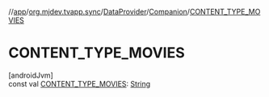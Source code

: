 //[app](../../../../index.md)/[org.mjdev.tvapp.sync](../../index.md)/[DataProvider](../index.md)/[Companion](index.md)/[CONTENT_TYPE_MOVIES](-c-o-n-t-e-n-t_-t-y-p-e_-m-o-v-i-e-s.md)

# CONTENT_TYPE_MOVIES

[androidJvm]\
const val [CONTENT_TYPE_MOVIES](-c-o-n-t-e-n-t_-t-y-p-e_-m-o-v-i-e-s.md): [String](https://kotlinlang.org/api/latest/jvm/stdlib/kotlin/-string/index.html)
